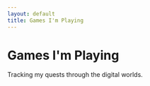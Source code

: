 ```yaml
---
layout: default
title: Games I'm Playing
---
```


# Games I'm Playing
Tracking my quests through the digital worlds.